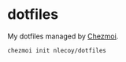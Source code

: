 # dotfiles

My dotfiles managed by [Chezmoi](https://www.chezmoi.io/).

```sh
chezmoi init nlecoy/dotfiles
```
